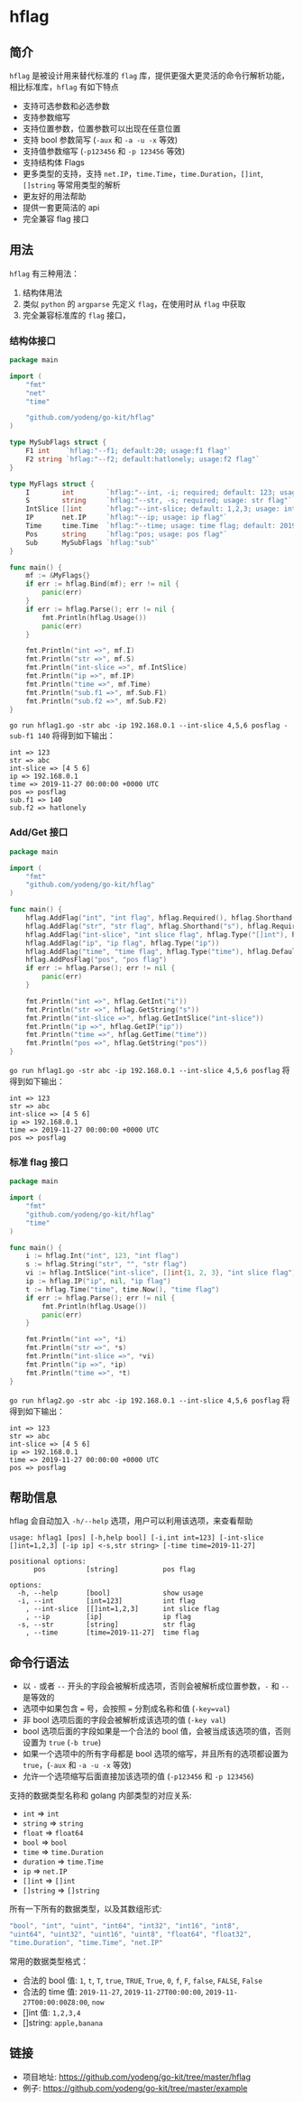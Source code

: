 # hflag

## 简介

`hflag` 是被设计用来替代标准的 `flag` 库，提供更强大更灵活的命令行解析功能，相比标准库，`hflag` 有如下特点

- 支持可选参数和必选参数
- 支持参数缩写
- 支持位置参数，位置参数可以出现在任意位置
- 支持 bool 参数简写 (`-aux` 和 `-a -u -x` 等效)
- 支持值参数缩写 (`-p123456` 和 `-p 123456` 等效)
- 支持结构体 Flags
- 更多类型的支持，支持 `net.IP`，`time.Time`，`time.Duration`，`[]int`, `[]string` 等常用类型的解析
- 更友好的用法帮助
- 提供一套更简洁的 api
- 完全兼容 flag 接口

## 用法

`hflag` 有三种用法：

1. 结构体用法
2. 类似 `python` 的 `argparse` 先定义 `flag`，在使用时从 `flag` 中获取
3. 完全兼容标准库的 `flag` 接口，

### 结构体接口

``` go
package main

import (
	"fmt"
	"net"
	"time"

	"github.com/yodeng/go-kit/hflag"
)

type MySubFlags struct {
	F1 int    `hflag:"--f1; default:20; usage:f1 flag"`
	F2 string `hflag:"--f2; default:hatlonely; usage:f2 flag"`
}

type MyFlags struct {
	I        int        `hflag:"--int, -i; required; default: 123; usage: int flag"`
	S        string     `hflag:"--str, -s; required; usage: str flag"`
	IntSlice []int      `hflag:"--int-slice; default: 1,2,3; usage: int slice flag"`
	IP       net.IP     `hflag:"--ip; usage: ip flag"`
	Time     time.Time  `hflag:"--time; usage: time flag; default: 2019-11-27"`
	Pos      string     `hflag:"pos; usage: pos flag"`
	Sub      MySubFlags `hflag:"sub"`
}

func main() {
	mf := &MyFlags{}
	if err := hflag.Bind(mf); err != nil {
		panic(err)
	}
	if err := hflag.Parse(); err != nil {
		fmt.Println(hflag.Usage())
		panic(err)
	}

	fmt.Println("int =>", mf.I)
	fmt.Println("str =>", mf.S)
	fmt.Println("int-slice =>", mf.IntSlice)
	fmt.Println("ip =>", mf.IP)
	fmt.Println("time =>", mf.Time)
	fmt.Println("sub.f1 =>", mf.Sub.F1)
	fmt.Println("sub.f2 =>", mf.Sub.F2)
}
```

`go run hflag1.go -str abc -ip 192.168.0.1 --int-slice 4,5,6 posflag -sub-f1 140` 将得到如下输出：

```
int => 123
str => abc
int-slice => [4 5 6]
ip => 192.168.0.1
time => 2019-11-27 00:00:00 +0000 UTC
pos => posflag
sub.f1 => 140
sub.f2 => hatlonely
```

### Add/Get 接口

``` go
package main

import (
	"fmt"
	"github.com/yodeng/go-kit/hflag"
)

func main() {
	hflag.AddFlag("int", "int flag", hflag.Required(), hflag.Shorthand("i"), hflag.Type("int"), hflag.DefaultValue("123"))
	hflag.AddFlag("str", "str flag", hflag.Shorthand("s"), hflag.Required())
	hflag.AddFlag("int-slice", "int slice flag", hflag.Type("[]int"), hflag.DefaultValue("1,2,3"))
	hflag.AddFlag("ip", "ip flag", hflag.Type("ip"))
	hflag.AddFlag("time", "time flag", hflag.Type("time"), hflag.DefaultValue("2019-11-27"))
	hflag.AddPosFlag("pos", "pos flag")
	if err := hflag.Parse(); err != nil {
		panic(err)
	}

	fmt.Println("int =>", hflag.GetInt("i"))
	fmt.Println("str =>", hflag.GetString("s"))
	fmt.Println("int-slice =>", hflag.GetIntSlice("int-slice"))
	fmt.Println("ip =>", hflag.GetIP("ip"))
	fmt.Println("time =>", hflag.GetTime("time"))
	fmt.Println("pos =>", hflag.GetString("pos"))
}
```

`go run hflag1.go -str abc -ip 192.168.0.1 --int-slice 4,5,6 posflag` 将得到如下输出：

```
int => 123
str => abc
int-slice => [4 5 6]
ip => 192.168.0.1
time => 2019-11-27 00:00:00 +0000 UTC
pos => posflag
```

### 标准 flag 接口

``` go
package main

import (
	"fmt"
	"github.com/yodeng/go-kit/hflag"
	"time"
)

func main() {
	i := hflag.Int("int", 123, "int flag")
	s := hflag.String("str", "", "str flag")
	vi := hflag.IntSlice("int-slice", []int{1, 2, 3}, "int slice flag")
	ip := hflag.IP("ip", nil, "ip flag")
	t := hflag.Time("time", time.Now(), "time flag")
	if err := hflag.Parse(); err != nil {
		fmt.Println(hflag.Usage())
		panic(err)
	}

	fmt.Println("int =>", *i)
	fmt.Println("str =>", *s)
	fmt.Println("int-slice =>", *vi)
	fmt.Println("ip =>", *ip)
	fmt.Println("time =>", *t)
}
```

`go run hflag2.go -str abc -ip 192.168.0.1 --int-slice 4,5,6 posflag` 将得到如下输出：

```
int => 123
str => abc
int-slice => [4 5 6]
ip => 192.168.0.1
time => 2019-11-27 00:00:00 +0000 UTC
pos => posflag
```

## 帮助信息

hflag 会自动加入 `-h/--help` 选项，用户可以利用该选项，来查看帮助

```
usage: hflag1 [pos] [-h,help bool] [-i,int int=123] [-int-slice []int=1,2,3] [-ip ip] <-s,str string> [-time time=2019-11-27]

positional options:
      pos          [string]           pos flag

options:
  -h, --help       [bool]             show usage
  -i, --int        [int=123]          int flag
    , --int-slice  [[]int=1,2,3]      int slice flag
    , --ip         [ip]               ip flag
  -s, --str        [string]           str flag
    , --time       [time=2019-11-27]  time flag
```

## 命令行语法

- 以 `-` 或者 `--` 开头的字段会被解析成选项，否则会被解析成位置参数，`-` 和 `--` 是等效的
- 选项中如果包含 `=` 号，会按照 `=` 分割成名称和值 (`-key=val`)
- 非 bool 选项后面的字段会被解析成该选项的值 (`-key val`)
- bool 选项后面的字段如果是一个合法的 bool 值，会被当成该选项的值，否则设置为 `true` (`-b true`)
- 如果一个选项中的所有字母都是 bool 选项的缩写，并且所有的选项都设置为 `true`，(`-aux` 和 `-a -u -x` 等效)
- 允许一个选项缩写后面直接加该选项的值 (`-p123456` 和 `-p 123456`)

支持的数据类型名称和 golang 内部类型的对应关系:

- `int` => `int`
- `string` => `string`
- `float` => `float64`
- `bool` => `bool`
- `time` => `time.Duration`
- `duration` => `time.Time`
- `ip` => `net.IP`
- `[]int` => `[]int`
- `[]string` => `[]string`

所有一下所有的数据类型，以及其数组形式:

``` go
"bool", "int", "uint", "int64", "int32", "int16", "int8",
"uint64", "uint32", "uint16", "uint8", "float64", "float32",
"time.Duration", "time.Time", "net.IP"
```

常用的数据类型格式：

- 合法的 bool 值: `1`, `t`, `T`, `true`, `TRUE`, `True`, `0`, `f`, `F`, `false`, `FALSE`, `False`
- 合法的 time 值: `2019-11-27`, `2019-11-27T00:00:00`, `2019-11-27T00:00:00Z8:00`, `now`
- []int 值: `1,2,3,4`
- []string: `apple,banana`

## 链接

- 项目地址: <https://github.com/yodeng/go-kit/tree/master/hflag>
- 例子: <https://github.com/yodeng/go-kit/tree/master/example>

